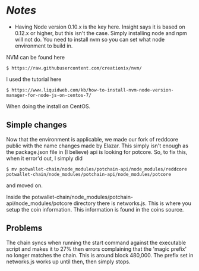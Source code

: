 # *Notes*

- Having Node version 0.10.x is the key here.  Insight says it is based on 0.12.x or higher, but this isn't the case.
Simply installing node and npm will not do. You need to install nvm so you can set what node environment to build in.

NVM can be found here

    $ https://raw.githubusercontent.com/creationix/nvm/

I used the tutorial here

    $ https://www.liquidweb.com/kb/how-to-install-nvm-node-version-manager-for-node-js-on-centos-7/

When doing the install on CentOS.


## Simple changes

Now that the environment is applicable, we made our fork of reddcore public with the name changes made by Elazar.
This simply isn't enough as the package.json file in (I believe) api is looking for potcore.  So, to fix this,
when it error'd out, I simply did 

    $ mv potwallet-chain/node_modules/potchain-api/node_modules/reddcore potwallet-chain/node_modules/potchain-api/node_modules/potcore 

and moved on.

Inside the potwallet-chain/node_modules/potchain-api/node_modules/potcore directory there is networks.js.  This is where you setup the coin
information.  This information is found in the coins source.



## Problems

The chain syncs when running the start command against the executable script and makes it to 27% then errors complaining that the 'magic prefix'
no longer matches the chain.  This is around block 480,000.  The prefix set in networks.js works up until then, then simply stops.
